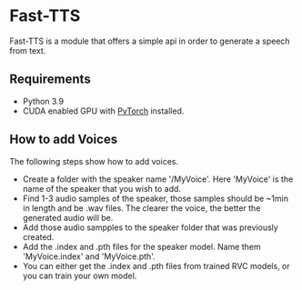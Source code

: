 # Fast-TTS

Fast-TTS is a module that offers a simple api in order to generate a speech from text. 


## Requirements
- Python 3.9
- CUDA enabled GPU with [PyTorch](https://pytorch.org/get-started/locally/) installed.


## How to add Voices

The following steps show how to add voices.
- Create a folder with the speaker name '/MyVoice'. Here 'MyVoice' is the name of the speaker that you wish to add.
- Find 1-3 audio samples of the speaker, those samples should be ~1min in length and be .wav files. The clearer the voice, the better the generated audio will be.
- Add those audio sampples to the speaker folder that was previously created.
- Add the .index and .pth files for the speaker model. Name them 'MyVoice.index' and 'MyVoice.pth'.
- You can either get the .index and .pth files from trained RVC models, or you can train your own model.